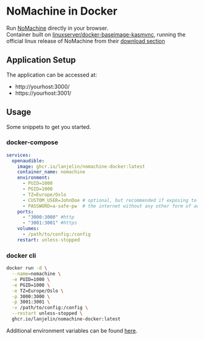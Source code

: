 # NoMachine in Docker

Run [NoMachine](https://www.nomachine.com/) directly in your browser.  
Container built on [linuxserver/docker-baseimage-kasmvnc](https://github.com/linuxserver/docker-baseimage-kasmvnc), running the official linux release of NoMachine from their [download section](https://downloads.nomachine.com/linux/?id=1)  

## Application Setup

The application can be accessed at:

* http://yourhost:3000/
* https://yourhost:3001/

## Usage

Some snippets to get you started.

### docker-compose

```yaml
services:
  openaudible:
    image: ghcr.io/lanjelin/nomachine-docker:latest
    container_name: nomachine
    environment:
      - PUID=1000
      - PGID=1000
      - TZ=Europe/Oslo
      - CUSTOM_USER=JohnDoe # optional, but recommended if exposing to -
      - PASSWORD=a-safe-pw  # the internet without any other form of authentication
    ports:
      - "3000:3000" #http
      - "3001:3001" #https
    volumes:
      - /path/to/config:/config
    restart: unless-stopped
```

### docker cli

```bash
docker run -d \
  --name=nomachine \
  -e PUID=1000 \
  -e PGID=1000 \
  -e TZ=Europe/Oslo \
  -p 3000:3000 \
  -p 3001:3001 \
  -v /path/to/config:/config \
  --restart unless-stopped \
  ghcr.io/lanjelin/nomachine-docker:latest
```

Additional environment variables can be found [here](https://github.com/linuxserver/docker-baseimage-kasmvnc#options).
